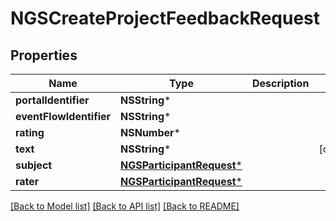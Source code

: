 # NGSCreateProjectFeedbackRequest

## Properties
Name | Type | Description | Notes
------------ | ------------- | ------------- | -------------
**portalIdentifier** | **NSString*** |  | 
**eventFlowIdentifier** | **NSString*** |  | 
**rating** | **NSNumber*** |  | 
**text** | **NSString*** |  | [optional] 
**subject** | [**NGSParticipantRequest***](NGSParticipantRequest.md) |  | 
**rater** | [**NGSParticipantRequest***](NGSParticipantRequest.md) |  | 

[[Back to Model list]](../README.md#documentation-for-models) [[Back to API list]](../README.md#documentation-for-api-endpoints) [[Back to README]](../README.md)


